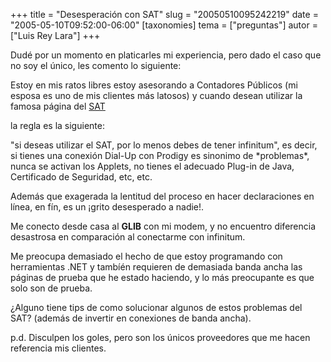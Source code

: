 +++
title = "Desesperación con SAT"
slug = "20050510095242219"
date = "2005-05-10T09:52:00-06:00"
[taxonomies]
tema = ["preguntas"]
autor = ["Luis Rey Lara"]
+++

Dudé por un momento en platicarles mi experiencia, pero dado el caso que
no soy el único, les comento lo siguiente:

Estoy en mis ratos libres estoy asesorando a Contadores Públicos (mi
esposa es uno de mis clientes más latosos) y cuando desean utilizar la
famosa página del [SAT](www.sat.gob.mx)

<!-- more -->
la regla es la siguiente:

"si deseas utilizar el SAT, por lo menos debes de tener infinitum", es
decir, si tienes una conexión Dial-Up con Prodigy es sinonimo de
\*problemas\*, nunca se activan los Applets, no tienes el adecuado
Plug-in de Java, Certificado de Seguridad, etc, etc.

Además que exagerada la lentitud del proceso en hacer declaraciones en
línea, en fín, es un ¡grito desesperado a nadie!.

Me conecto desde casa al **GLIB** con mi modem, y no encuentro
diferencia desastrosa en comparación al conectarme con infinitum.

Me preocupa demasiado el hecho de que estoy programando con herramientas
.NET y tambíén requieren de demasiada banda ancha las páginas de prueba
que he estado haciendo, y lo más preocupante es que solo son de prueba.

¿Alguno tiene tips de como solucionar algunos de estos problemas del
SAT? (además de invertir en conexiones de banda ancha).

p.d. Disculpen los goles, pero son los únicos proveedores que me hacen
referencia mis clientes.

